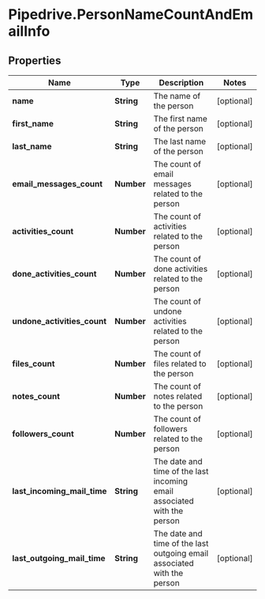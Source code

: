 # Pipedrive.PersonNameCountAndEmailInfo

## Properties

Name | Type | Description | Notes
------------ | ------------- | ------------- | -------------
**name** | **String** | The name of the person | [optional] 
**first_name** | **String** | The first name of the person | [optional] 
**last_name** | **String** | The last name of the person | [optional] 
**email_messages_count** | **Number** | The count of email messages related to the person | [optional] 
**activities_count** | **Number** | The count of activities related to the person | [optional] 
**done_activities_count** | **Number** | The count of done activities related to the person | [optional] 
**undone_activities_count** | **Number** | The count of undone activities related to the person | [optional] 
**files_count** | **Number** | The count of files related to the person | [optional] 
**notes_count** | **Number** | The count of notes related to the person | [optional] 
**followers_count** | **Number** | The count of followers related to the person | [optional] 
**last_incoming_mail_time** | **String** | The date and time of the last incoming email associated with the person | [optional] 
**last_outgoing_mail_time** | **String** | The date and time of the last outgoing email associated with the person | [optional] 


